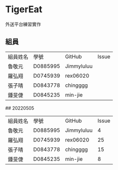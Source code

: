 # TigerEat
外送平台練習實作
## 組員
<table>
  <tr>
    <td>組員姓名</td>
    <td>學號</td>
    <td>GitHub</td>
    <td>Issue</td>
  </tr>
  <tr>
    <td>魯敬元</td>
    <td>D0885995</td>
    <td>Jimmyluluu</td>
    <td></td>
  </tr>
  <tr>
    <td>羅弘翔</td>
    <td>D0745939</td>
    <td>rex06020</td>
    <td></td>
  </tr>
  <tr>
    <td>張子晴</td>
    <td>D0843778</td>
    <td>chingggg</td>
    <td></td>
  </tr>
    <tr>
    <td>鍾旻倢</td>
    <td>D0845235</td>
    <td>min-jie</td>
    <td></td>
  </tr>
</table>
## 20220505
<table>
  <tr>
    <td>組員姓名</td>
    <td>學號</td>
    <td>GitHub</td>
    <td>Issue</td>
  </tr>
  <tr>
    <td>魯敬元</td>
    <td>D0885995</td>
    <td>Jimmyluluu</td>
    <td>4</td>
  </tr>
  <tr>
    <td>羅弘翔</td>
    <td>D0745939</td>
    <td>rex06020</td>
    <td>25</td>
  </tr>
  <tr>
    <td>張子晴</td>
    <td>D0843778</td>
    <td>chingggg</td>
    <td>15</td>
  </tr>
    <tr>
    <td>鍾旻倢</td>
    <td>D0845235</td>
    <td>min-jie</td>
    <td>8</td>
  </tr>
</table>
